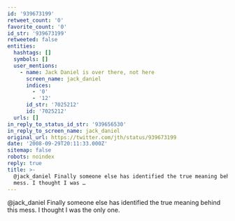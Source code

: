 ```yaml
---
id: '939673199'
retweet_count: '0'
favorite_count: '0'
id_str: '939673199'
retweeted: false
entities:
  hashtags: []
  symbols: []
  user_mentions:
    - name: Jack Daniel is over there, not here
      screen_name: jack_daniel
      indices:
        - '0'
        - '12'
      id_str: '7025212'
      id: '7025212'
  urls: []
in_reply_to_status_id_str: '939656530'
in_reply_to_screen_name: jack_daniel
original_url: https://twitter.com/jth/status/939673199
date: '2008-09-29T20:11:33.000Z'
sitemap: false
robots: noindex
reply: true
title: >-
  @jack_daniel Finally someone else has identified the true meaning behind this
  mess. I thought I was …
---
```


@jack_daniel Finally someone else has identified the true meaning behind this mess. I thought I was the only one.